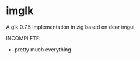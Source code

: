 # imglk
A glk 0.7.5 implementation in zig based on dear imgui

INCOMPLETE:
- pretty much everything
